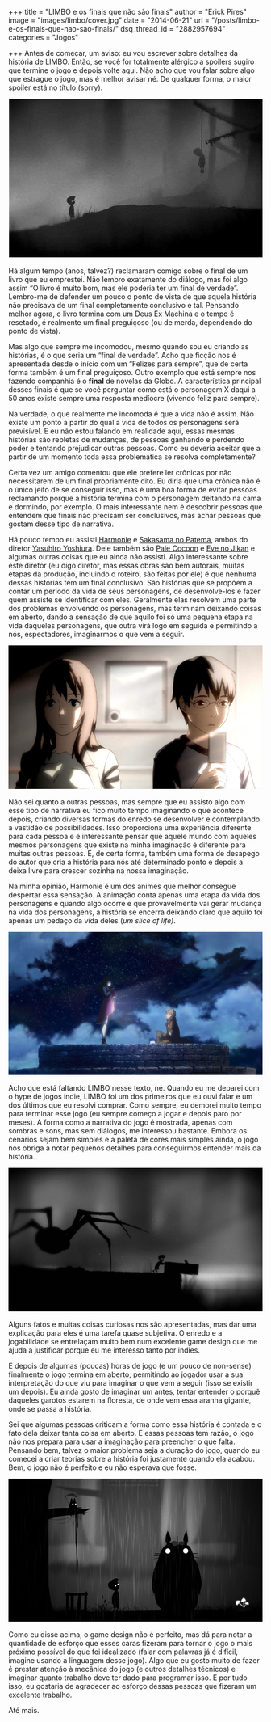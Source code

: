 +++
title = "LIMBO e os finais que não são finais"
author = "Erick Pires"
image = "images/limbo/cover.jpg"
date = "2014-06-21"
url = "/posts/limbo-e-os-finais-que-nao-sao-finais/"
dsq_thread_id = "2882957694"
categories = "Jogos"

+++
Antes de começar, um aviso: eu vou escrever sobre detalhes da história de LIMBO. Então, se você for totalmente alérgico a spoilers sugiro que termine o jogo e depois volte aqui. Não acho que vou falar sobre algo que estrague o jogo, mas é melhor avisar né. De qualquer forma, o maior spoiler está no título (sorry).

![ ](/images/limbo/01.png)

Há algum tempo (anos, talvez?) reclamaram comigo sobre o final de um livro que eu emprestei. Não lembro exatamente do diálogo, mas foi algo assim &#8220;O livro é muito bom, mas ele poderia ter um final de verdade&#8221;. Lembro-me de defender um pouco o ponto de vista de que aquela história não precisava de um final completamente conclusivo e tal. Pensando melhor agora, o livro termina com um Deus Ex Machina e o tempo é resetado, é realmente um final preguiçoso (ou de merda, dependendo do ponto de vista).

Mas algo que sempre me incomodou, mesmo quando sou eu criando as histórias, é o que seria um &#8220;final de verdade&#8221;. Acho que ficção nos é apresentada desde o início com um &#8220;Felizes para sempre&#8221;, que de certa forma também é um final preguiçoso. Outro exemplo que está sempre nos fazendo companhia é o **final** de novelas da Globo. A característica principal desses finais é que se você perguntar como está o personagem X daqui a 50 anos existe sempre uma resposta medíocre (vivendo feliz para sempre).

Na verdade, o que realmente me incomoda é que a vida não é assim. Não existe um ponto a partir do qual a vida de todos os personagens será previsível. E eu não estou falando em realidade aqui, essas mesmas histórias são repletas de mudanças, de pessoas ganhando e perdendo poder e tentando prejudicar outras pessoas. Como eu deveria aceitar que a partir de um momento toda essa problemática se resolva completamente?

Certa vez um amigo comentou que ele prefere ler crônicas por não necessitarem de um final propriamente dito. Eu diria que uma crônica não é o único jeito de se conseguir isso, mas é uma boa forma de evitar pessoas reclamando porque a história termina com o personagem deitando na cama e dormindo, por exemplo. O mais interessante nem é descobrir pessoas que entendem que finais não precisam ser conclusivos, mas achar pessoas que gostam desse tipo de narrativa.

Há pouco tempo eu assisti [Harmonie][2] e [Sakasama no Patema][3], ambos do diretor [Yasuhiro Yoshiura][4]. Dele também são [Pale Cocoon][5] e [Eve no Jikan][6] e algumas outras coisas que eu ainda não assisti. Algo interessante sobre este diretor (eu digo diretor, mas essas obras são bem autorais, muitas etapas da produção, incluindo o roteiro, são feitas por ele) é que nenhuma dessas histórias tem um final conclusivo. São histórias que se propõem a contar um período da vida de seus personagens, de desenvolve-los e fazer quem assiste se identificar com eles. Geralmente elas resolvem uma parte dos problemas envolvendo os personagens, mas terminam deixando coisas em aberto, dando a sensação de que aquilo foi só uma pequena etapa na vida daqueles personagens, que outra virá logo em seguida e permitindo a nós, espectadores, imaginarmos o que vem a seguir.

![Eve no Jikan (Time of Eve)](/images/limbo/02.jpg)

Não sei quanto a outras pessoas, mas sempre que eu assisto algo com esse tipo de narrativa eu fico muito tempo imaginando o que acontece depois, criando diversas formas do enredo se desenvolver e contemplando a vastidão de possibilidades. Isso proporciona uma experiência diferente para cada pessoa e é interessante pensar que aquele mundo com aqueles mesmos personagens que existe na minha imaginação é diferente para muitas outras pessoas. É, de certa forma, também uma forma de desapego do autor que cria a história para nós até determinado ponto e depois a deixa livre para crescer sozinha na nossa imaginação.

Na minha opinião, Harmonie é um dos animes que melhor consegue despertar essa sensação. A animação conta apenas uma etapa da vida dos personagens e quando algo ocorre e que provavelmente vai gerar mudança na vida dos personagens, a história se encerra deixando claro que aquilo foi apenas um pedaço da vida deles (_um slice of life)_.

![Harmonie](/images/limbo/03.png)

Acho que está faltando LIMBO nesse texto, né. Quando eu me deparei com o hype de jogos indie, LIMBO foi um dos primeiros que eu ouvi falar e um dos últimos que eu resolvi comprar. Como sempre, eu demorei muito tempo para terminar esse jogo (eu sempre começo a jogar e depois paro por meses). A forma como a narrativa do jogo é mostrada, apenas com sombras e sons, mas sem diálogos, me interessou bastante. Embora os cenários sejam bem simples e a paleta de cores mais simples ainda, o jogo nos obriga a notar pequenos detalhes para conseguirmos entender mais da história.

![ ](/images/limbo/04.jpg)

Alguns fatos e muitas coisas curiosas nos são apresentadas, mas dar uma explicação para eles é uma tarefa quase subjetiva. O enredo e a jogabilidade se entrelaçam muito bem num excelente game design que me ajuda a justificar porque eu me interesso tanto por indies.

E depois de algumas (poucas) horas de jogo (e um pouco de non-sense) finalmente o jogo termina em aberto, permitindo ao jogador usar a sua interpretação do que viu para imaginar o que vem a seguir (isso se existir um depois). Eu ainda gosto de imaginar um antes, tentar entender o porquê daqueles garotos estarem na floresta, de onde vem essa aranha gigante, onde se passa a história.

Sei que algumas pessoas criticam a forma como essa história é contada e o fato dela deixar tanta coisa em aberto. E essas pessoas tem razão, o jogo não nos prepara para usar a imaginação para preencher o que falta. Pensando bem, talvez o maior problema seja a duração do jogo, quando eu comecei a criar teorias sobre a história foi justamente quando ela acabou. Bem, o jogo não é perfeito e eu não esperava que fosse.

![Adorei essa imagem](/images/limbo/05.jpg)

Como eu disse acima, o game design não é perfeito, mas dá para notar a quantidade de esforço que esses caras fizeram para tornar o jogo o mais próximo possível do que foi idealizado (falar com palavras já é difícil, imagine usando a linguagem desse jogo). Algo que eu gosto muito de fazer é prestar atenção à mecânica do jogo (e outros detalhes técnicos) e imaginar quanto trabalho deve ter dado para programar isso. E por tudo isso, eu gostaria de agradecer ao esforço dessas pessoas que fizeram um excelente trabalho.

Até mais.

 [2]: http://myanimelist.net/anime/20903/Harmonie
 [3]: http://myanimelist.net/anime/12477/Sakasama_no_Patema
 [4]: http://myanimelist.net/people/6072/Yoshiura_Yasuhiro
 [5]: http://myanimelist.net/anime/770/Pale_Cocoon
 [6]: http://myanimelist.net/anime/7465/Eve_no_Jikan_(Movie)

